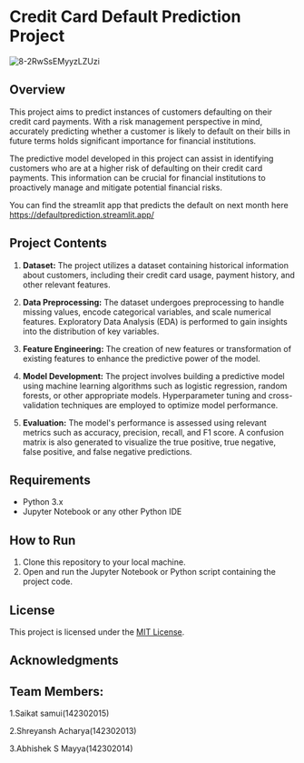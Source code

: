 # Credit Card Default Prediction Project

![8-2RwSsEMyyzLZUzi](https://github.com/ShreyanshAcharya/Credit_card_default_prediction/assets/59439172/9731e2c0-99b2-4791-b4bf-647d09b09356)


## Overview

This project aims to predict instances of customers defaulting on their credit card payments. With a risk management perspective in mind, accurately predicting whether a customer is likely to default on their bills in future terms holds significant importance for financial institutions.

The predictive model developed in this project can assist in identifying customers who are at a higher risk of defaulting on their credit card payments. This information can be crucial for financial institutions to proactively manage and mitigate potential financial risks.

You can find the streamlit app that predicts the default on next month here https://defaultprediction.streamlit.app/

## Project Contents

1. **Dataset:** The project utilizes a dataset containing historical information about customers, including their credit card usage, payment history, and other relevant features.

2. **Data Preprocessing:** The dataset undergoes preprocessing to handle missing values, encode categorical variables, and scale numerical features. Exploratory Data Analysis (EDA) is performed to gain insights into the distribution of key variables.

3. **Feature Engineering:** The creation of new features or transformation of existing features to enhance the predictive power of the model.

4. **Model Development:** The project involves building a predictive model using machine learning algorithms such as logistic regression, random forests, or other appropriate models. Hyperparameter tuning and cross-validation techniques are employed to optimize model performance.

5. **Evaluation:** The model's performance is assessed using relevant metrics such as accuracy, precision, recall, and F1 score. A confusion matrix is also generated to visualize the true positive, true negative, false positive, and false negative predictions.


## Requirements

- Python 3.x
- Jupyter Notebook or any other Python IDE

## How to Run

1. Clone this repository to your local machine.
2. Open and run the Jupyter Notebook or Python script containing the project code.

## License

This project is licensed under the [MIT License](LICENSE).

## Acknowledgments
## Team Members:
1.Saikat samui(142302015)

2.Shreyansh Acharya(142302013)

3.Abhishek S Mayya(142302014)

